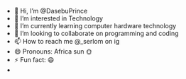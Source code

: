 - 👋 Hi, I’m @DasebuPrince
- 👀 I’m interested in Technology 
- 🌱 I’m currently learning computer hardware technology 
- 💞️ I’m looking to collaborate on programming and coding 
- 📫 How to reach me @_serlom on ig 
- 😄 Pronouns: Africa sun 🌞 
- ⚡ Fun fact: 😄
- 

<!---
DasebuPrince/DasebuPrince is a ✨ special ✨ repository because its `README.md` (this file) appears on your GitHub profile.
You can click the Preview link to take a look at your changes.
--->
